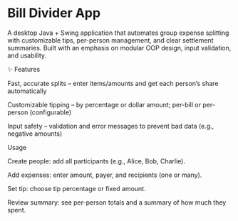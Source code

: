 # Bill Divider App

A desktop Java + Swing application that automates group expense splitting with customizable tips, per-person management, and clear settlement summaries. Built with an emphasis on modular OOP design, input validation, and usability.

✨ Features

Fast, accurate splits – enter items/amounts and get each person’s share automatically

Customizable tipping – by percentage or dollar amount; per-bill or per-person (configurable)

Input safety – validation and error messages to prevent bad data (e.g., negative amounts)

Usage

Create people: add all participants (e.g., Alice, Bob, Charlie).

Add expenses: enter amount, payer, and recipients (one or many).

Set tip: choose tip percentage or fixed amount.

Review summary: see per-person totals and a summary of how much they spent.
